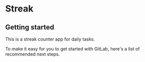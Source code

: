 # Streak

## Getting started

This is a streak counter app for daily tasks.

To make it easy for you to get started with GitLab, here's a list of recommended next steps.
